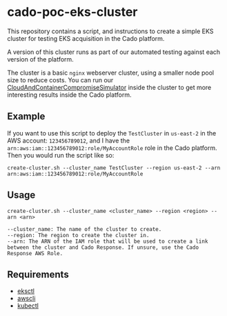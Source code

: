 # cado-poc-eks-cluster

This repository contains a script, and instructions to create a simple EKS cluster for testing EKS acquisition in the Cado platform.

A version of this cluster runs as part of our automated testing against each version of the platform.

The cluster is a basic `nginx` webserver cluster, using a smaller node pool size to reduce costs. You can run our [CloudAndContainerCompromiseSimulator](https://github.com/cado-security/CloudAndContainerCompromiseSimulator) inside the cluster to get more interesting results inside the Cado platform.

## Example

If you want to use this script to deploy the `TestCluster` in `us-east-2` in the AWS account: `123456789012`, and I have the `arn:aws:iam::123456789012:role/MyAccountRole` role in the Cado platform. Then you would run the script like so:

`create-cluster.sh --cluster_name TestCluster --region us-east-2 --arn arn:aws:iam::123456789012:role/MyAccountRole`


## Usage
```
create-cluster.sh --cluster_name <cluster_name> --region <region> --arn <arn>

--cluster_name: The name of the cluster to create.
--region: The region to create the cluster in.
--arn: The ARN of the IAM role that will be used to create a link between the cluster and Cado Response. If unsure, use the Cado Response AWS Role.
```


## Requirements

* [eksctl](https://eksctl.io/)
* [awscli](https://aws.amazon.com/cli/)
* [kubectl](https://kubernetes.io/docs/reference/kubectl/)
